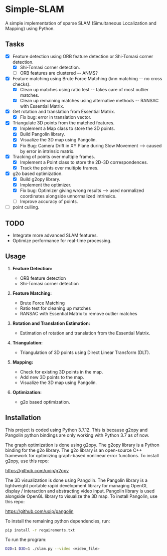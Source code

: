 # Simple-SLAM

A simple implementation of sparse SLAM (Simultaneous Localization and Mapping) using Python.

## Tasks

- [x] Feature detection using ORB feature detection or Shi-Tomasi corner detection.
  - [x] Shi-Tomasi corner detection.
  - [ ] ORB features are clustered -- ANMS?
- [x] Feature matching using Brute Force Matching (knn matching -- no cross checks).
  - [x] Clean up matches using ratio test -- takes care of most outlier matches.
  - [x] Clean up remaining matches using alternative methods -- RANSAC with Essential Matrix.
- [x] Get rotation and translation from Essential Matrix.
  - [x] Fix bug: error in translation vector.
- [x] Triangulate 3D points from the matched features.
  - [x] Implement a Map class to store the 3D points.
  - [x] Build Pangolin library.
  - [x] Visualize the 3D map using Pangolin.
  - [x] Fix Bug: Camera Drift in XY Plane during Slow Movement --> caused by error in intrinsic matrix.
- [x] Tracking of points over multiple frames.
  - [x] Implement a Point class to store the 2D-3D correspondences.
  - [x] Track the points over multiple frames.
- [x] g2o based optimization.
  - [x] Build g2opy library.
  - [x] Implement the optimizer.
  - [x] Fix bug: Optimizer giving wrong results --> used normalized coordinates alongside unnormalized intrinsics.
  - [ ] Improve accuracy of points.
- [ ] point culling.

## TODO

- Integrate more advanced SLAM features.
- Optimize performance for real-time processing.

## Usage

1. **Feature Detection:**

   - ORB feature detection
   - Shi-Tomasi corner detection

2. **Feature Matching:**

   - Brute Force Matching
   - Ratio test for cleaning up matches
   - RANSAC with Essential Matrix to remove outlier matches

3. **Rotation and Translation Estimation:**

   - Estimation of rotation and translation from the Essential Matrix.

4. **Triangulation:**

   - Triangulation of 3D points using Direct Linear Transform (DLT).

5. **Mapping:**

   - Check for existing 3D points in the map.
   - Add new 3D points to the map.
   - Visualize the 3D map using Pangolin.

6. **Optimization:**
   - g2o based optimization.

## Installation

This project is coded using Python 3.7.12. This is because g2opy and Pangolin python bindings are only working with Python 3.7 as of now.

The graph optimization is done using g2opy. The g2opy library is a Python binding for the g2o library. The g2o library is an open-source C++ framework for optimizing graph-based nonlinear error functions. To install g2opy, use this repo:

https://github.com/uoip/g2opy

The 3D visualization is done using Pangolin. The Pangolin library is a lightweight portable rapid development library for managing OpenGL display / interaction and abstracting video input. Pangolin library is used alongside OpenGL library to visualize the 3D map. To install Pangolin, use this repo:

https://github.com/uoip/pangolin

To install the remaining python dependencies, run:

```sh
pip install -r requirements.txt
```

To run the program:

```sh
D2D=1 D3D=1 ./slam.py --video <video_file>
```
